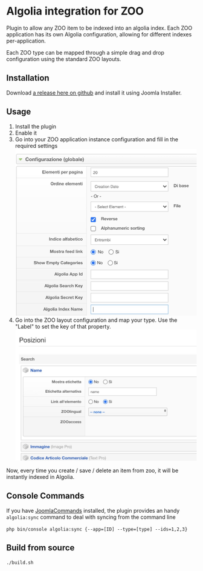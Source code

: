 # Algolia integration for ZOO

Plugin to allow any ZOO item to be indexed into an algolia index.
Each ZOO application has its own Algolia configuration, allowing for different indexes per-application.

Each ZOO type can be mapped through a simple drag and drop configuration using the standard ZOO layouts.

## Installation

Download [a release here on github](https://github.com/Weble/ZOOalgolia/releases) and install it using Joomla Installer.

## Usage

1. Install the plugin
2. Enable it
3. Go into your ZOO application instance configuration and fill in the required settings ![Config](./img/config.jpg)
4. Go into the ZOO layout configuration and map your type. Use the "Label" to set the key of that property. ![Layout](./img/layout.jpg)

Now, every time you create / save / delete an item from zoo, it will be instantly indexed in Algolia.

## Console Commands

If you have [JoomlaCommands](https://github.com/Weble/JoomlaCommands) installed, the plugin provides an handy `algolia:sync` command to deal with syncing from the command line

```php bin/console algolia:sync {--app=[ID] --type=[type] --ids=1,2,3}```

## Build from source

```./build.sh```
